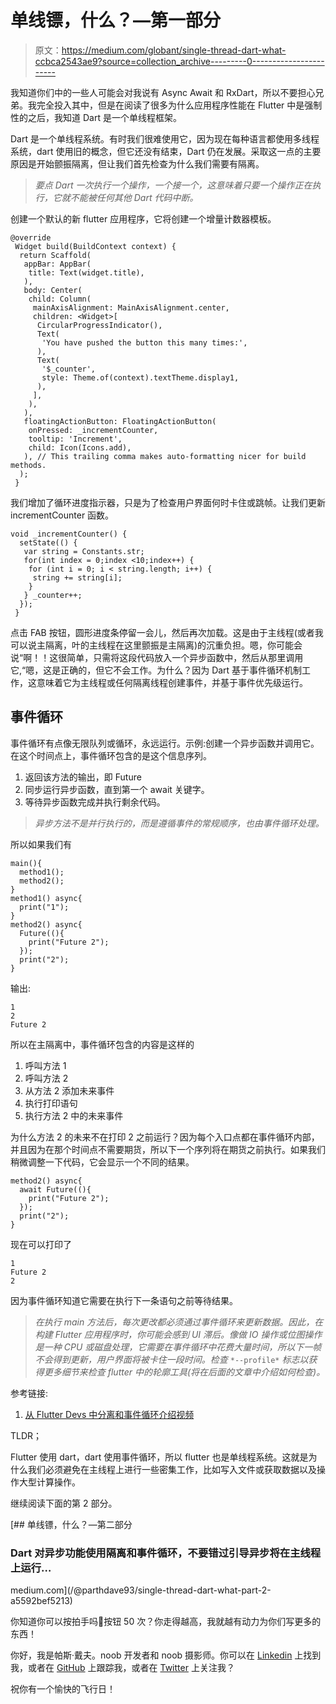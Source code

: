# 单线镖，什么？—第一部分

> 原文：<https://medium.com/globant/single-thread-dart-what-ccbca2543ae9?source=collection_archive---------0----------------------->

我知道你们中的一些人可能会对我说有 Async Await 和 RxDart，所以不要担心兄弟。我完全投入其中，但是在阅读了很多为什么应用程序性能在 Flutter 中是强制性的之后，我知道 Dart 是一个单线程框架。

Dart 是一个单线程系统。有时我们很难使用它，因为现在每种语言都使用多线程系统，dart 使用旧的概念，但它还没有结束，Dart 仍在发展。采取这一点的主要原因是开始颤振隔离，但让我们首先检查为什么我们需要有隔离。

> *要点 Dart 一次执行一个操作，一个接一个，这意味着只要一个操作正在执行，它就不能被任何其他 Dart 代码中断。*

创建一个默认的新 flutter 应用程序，它将创建一个增量计数器模板。

```
@override
 Widget build(BuildContext context) {
  return Scaffold(
   appBar: AppBar(
    title: Text(widget.title),
   ),
   body: Center(
    child: Column(
     mainAxisAlignment: MainAxisAlignment.center,
     children: <Widget>[
      CircularProgressIndicator(),
      Text(
       'You have pushed the button this many times:',
      ),
      Text(
       '$_counter',
       style: Theme.of(context).textTheme.display1,
      ),
     ],
    ),
   ),
   floatingActionButton: FloatingActionButton(
    onPressed: _incrementCounter,
    tooltip: 'Increment',
    child: Icon(Icons.add),
   ), // This trailing comma makes auto-formatting nicer for build methods.
  );
 }
```

我们增加了循环进度指示器，只是为了检查用户界面何时卡住或跳帧。让我们更新 incrementCounter 函数。

```
void _incrementCounter() {
  setState(() {
   var string = Constants.str;
   for(int index = 0;index <10;index++) {
    for (int i = 0; i < string.length; i++) {
     string += string[i];
    }
   } _counter++;
  });
 }
```

点击 FAB 按钮，圆形进度条停留一会儿，然后再次加载。这是由于主线程(或者我可以说主隔离，叶的主线程在这里颤振是主隔离)的沉重负担。嗯，你可能会说“啊！！这很简单，只需将这段代码放入一个异步函数中，然后从那里调用它,“嗯，这是正确的，但它不会工作。为什么？因为 Dart 基于事件循环机制工作，这意味着它为主线程或任何隔离线程创建事件，并基于事件优先级运行。

## 事件循环

事件循环有点像无限队列或循环，永远运行。示例:创建一个异步函数并调用它。在这个时间点上，事件循环包含的是这个信息序列。

1.  返回该方法的输出，即 Future
2.  同步运行异步函数，直到第一个 await 关键字。
3.  等待异步函数完成并执行剩余代码。

> *异步方法不是并行执行的，而是遵循事件的常规顺序，也由事件循环处理。*

所以如果我们有

```
main(){
  method1();
  method2();
}
method1() async{
  print("1");
}
method2() async{
  Future((){
    print("Future 2"); 
  });
  print("2");
}
```

输出:

```
1
2
Future 2
```

所以在主隔离中，事件循环包含的内容是这样的

1.  呼叫方法 1
2.  呼叫方法 2
3.  从方法 2 添加未来事件
4.  执行打印语句
5.  执行方法 2 中的未来事件

为什么方法 2 的未来不在打印 2 之前运行？因为每个入口点都在事件循环内部，并且因为在那个时间点不需要期货，所以下一个序列将在期货之前执行。如果我们稍微调整一下代码，它会显示一个不同的结果。

```
method2() async{
  await Future((){
    print("Future 2"); 
  });
  print("2");
}
```

现在可以打印了

```
1
Future 2
2
```

因为事件循环知道它需要在执行下一条语句之前等待结果。

> *在执行 main 方法后，每次更改都必须通过事件循环来更新数据。因此，在构建 Flutter 应用程序时，你可能会感到 UI 滞后。像做 IO 操作或位图操作是一种 CPU 或磁盘处理，它需要在事件循环中花费大量时间，所以下一帧不会得到更新，用户界面将被卡住一段时间。检查* `*--profile*` *标志以获得更多细节来检查 flutter 中的轮廓工具(将在后面的文章中介绍如何检查)。*

参考链接:

1.  [从 Flutter Devs 中分离和事件循环介绍视频](https://www.youtube.com/watch?v=vl_AaCgudcY)

TLDR；

Flutter 使用 dart，dart 使用事件循环，所以 flutter 也是单线程系统。这就是为什么我们必须避免在主线程上进行一些密集工作，比如写入文件或获取数据以及操作大型计算操作。

继续阅读下面的第 2 部分。

 [## 单线镖，什么？—第二部分

### Dart 对异步功能使用隔离和事件循环，不要错过引导异步将在主线程上运行…

medium.com](/@parthdave93/single-thread-dart-what-part-2-a5592bef5213) 

你知道你可以按拍手吗👏按钮 50 次？你走得越高，我就越有动力为你们写更多的东西！

你好，我是帕斯·戴夫。noob 开发者和 noob 摄影师。你可以在 [Linkedin](https://in.linkedin.com/in/parth-dave-907b8177) 上找到我，或者在 [GitHub](https://github.com/parthdave93) 上跟踪我，或者在 [Twitter](https://twitter.com/the_parth_dave) 上关注我？

祝你有一个愉快的飞行日！